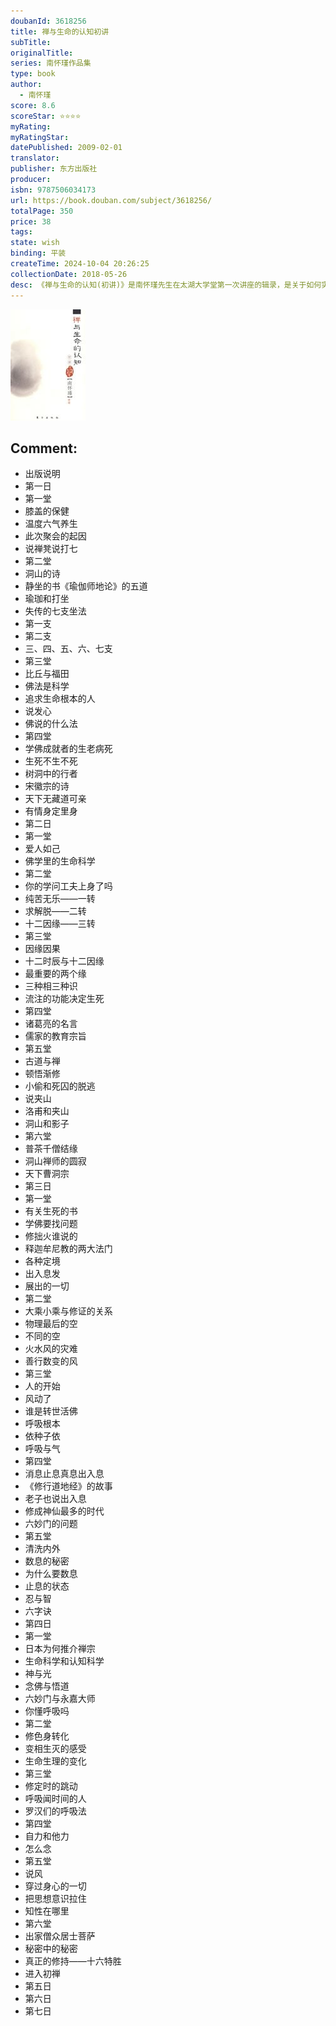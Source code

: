 ```yaml
---
doubanId: 3618256
title: 禅与生命的认知初讲
subTitle: 
originalTitle: 
series: 南怀瑾作品集
type: book
author: 
  - 南怀瑾
score: 8.6
scoreStar: ⭐⭐⭐⭐
myRating: 
myRatingStar: 
datePublished: 2009-02-01
translator: 
publisher: 东方出版社
producer: 
isbn: 9787506034173
url: https://book.douban.com/subject/3618256/
totalPage: 350
price: 38
tags: 
state: wish
binding: 平装
createTime: 2024-10-04 20:26:25
collectionDate: 2018-05-26
desc: 《禅与生命的认知(初讲)》是南怀瑾先生在太湖大学堂第一次讲座的辑录，是关于如何实证佛法的基本阐述。在此次讲述中，南先生结合现代生命科学，现身说法，揭示了安那般那、六妙门、十六特胜、白骨观、禅净双修等佛教诸多修行法门的奥秘，并现场解答了一些听众修证过程中的疑惑。因南先生一生勤于实证，这次讲座更多的是亲述自己在修证之路上所经历的传奇，以及实证过程中的百转千回和柳暗花明，是“过来人”的“苦心”之作，弥足珍贵。在探寻禅与生命的真相的道路上，孰可为，孰不可为？如何取舍？如何少走弯路，识破虚妄的假象并避免风险？相信有缘、有心的读者在南师的启发下自会意会。
---
```


![image](99.Attachments/Files/s4106647.jpg)

Comment: 
---



  - 出版说明
  - 第一日
  - 第一堂
  - 膝盖的保健
  - 温度六气养生
  - 此次聚会的起因
  - 说禅凳说打七
  - 第二堂
  - 洞山的诗
  - 静坐的书《瑜伽师地论》的五道
  - 瑜珈和打坐
  - 失传的七支坐法
  - 第一支
  - 第二支
  - 三、四、五、六、七支
  - 第三堂
  - 比丘与福田
  - 佛法是科学
  - 追求生命根本的人
  - 说发心
  - 佛说的什么法
  - 第四堂
  - 学佛成就者的生老病死
  - 生死不生不死
  - 树洞中的行者
  - 宋徽宗的诗
  - 天下无藏道可亲
  - 有情身定里身
  - 第二日
  - 第一堂
  - 爱人如己
  - 佛学里的生命科学
  - 第二堂
  - 你的学问工夫上身了吗
  - 纯苦无乐——一转
  - 求解脱——二转
  - 十二因缘——三转
  - 第三堂
  - 因缘因果
  - 十二时辰与十二因缘
  - 最重要的两个缘
  - 三种相三种识
  - 流注的功能决定生死
  - 第四堂
  - 诸葛亮的名言
  - 儒家的教育宗旨
  - 第五堂
  - 古道与禅
  - 顿悟渐修
  - 小偷和死囚的脱逃
  - 说夹山
  - 洛甫和夹山
  - 洞山和影子
  - 第六堂
  - 普茶千僧结缘
  - 洞山禅师的圆寂
  - 天下曹洞宗
  - 第三日
  - 第一堂
  - 有关生死的书
  - 学佛要找问题
  - 修拙火谁说的
  - 释迦牟尼教的两大法门
  - 各种定境
  - 出入息发
  - 展出的一切
  - 第二堂
  - 大乘小乘与修证的关系
  - 物理最后的空
  - 不同的空
  - 火水风的灾难
  - 善行数变的风
  - 第三堂
  - 人的开始
  - 风动了
  - 谁是转世活佛
  - 呼吸根本
  - 依种子依
  - 呼吸与气
  - 第四堂
  - 消息止息真息出入息
  - 《修行道地经》的故事
  - 老子也说出入息
  - 修成神仙最多的时代
  - 六妙门的问题
  - 第五堂
  - 清洗内外
  - 数息的秘密
  - 为什么要数息
  - 止息的状态
  - 忍与智
  - 六字诀
  - 第四日
  - 第一堂
  - 日本为何推介禅宗
  - 生命科学和认知科学
  - 神与光
  - 念佛与悟道
  - 六妙门与永嘉大师
  - 你懂呼吸吗
  - 第二堂
  - 修色身转化
  - 变相生灭的感受
  - 生命生理的变化
  - 第三堂
  - 修定时的跳动
  - 呼吸闻时间的人
  - 罗汉们的呼吸法
  - 第四堂
  - 自力和他力
  - 怎么念
  - 第五堂
  - 说风
  - 穿过身心的一切
  - 把思想意识拉住
  - 知性在哪里
  - 第六堂
  - 出家僧众居士菩萨
  - 秘密中的秘密
  - 真正的修持——十六特胜
  - 进入初禅
  - 第五日
  - 第六日
  - 第七日
